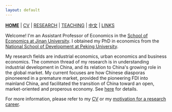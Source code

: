 ```yaml
---
layout: default
---
```



[**HOME**](./index.md) | [CV](./assets/CV_FanghaoChen_220914.pdf) | [RESEARCH](./research.md) | [TEACHING](./teaching.md) | [中文](./chinesepage.md) | [LINKS](./links.md)

Welcome! I'm an Assistant Professor of Economics in the [School of Economics at Jinan University](https://ec.jnu.edu.cn/). I obtained my PhD in economics from the [National School of Development at Peking University](https://www.nsd.pku.edu.cn/).

My research fields are industrial economics, urban economics and business economics. The common thread of my research is in understanding industrial development in China, and its relation to China's growing role in the global market. My current focuses are how Chinese diasporas pinoneered in a premature market, provided the pioneering FDI into mainland China, and facilitated the transition of China toward an open, market-oriented and properous economy. See [here](./assets/familiar_stranger_draft_220303.pdf) for details.

For more information, please refer to my [CV](./assets/CV_FanghaoChen_220914.pdf) or my [motivation for a research career](https://mp.weixin.qq.com/s?__biz=Mzg4MzE0ODY0Mw==&mid=2247491382&idx=1&sn=992dc4dda38bfd95d5c2b47848fc5a81&chksm=cf4a8d3af83d042c96f68c98b9406eab25df4ce418b6778fccdee755fc9e499decfb44498855&mpshare=1&scene=24&srcid=12203KNxFd0xsEh7nM7ZzhKn&sharer_sharetime=1639991731014&sharer_shareid=009d752390d3ca9d149b0d31038375f0#rd).

